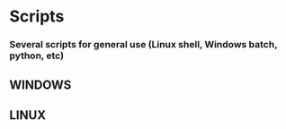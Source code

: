 # Scripts
### Several scripts for general use (Linux shell, Windows batch, python, etc) ###

## WINDOWS ##


## LINUX ##
